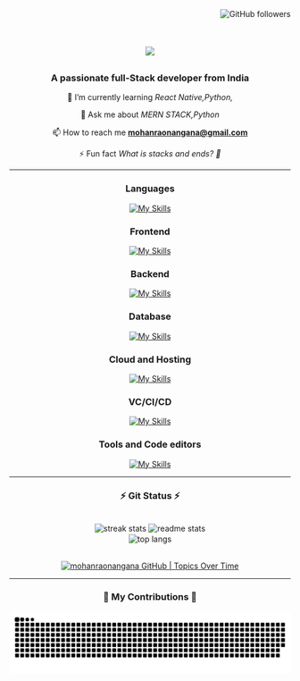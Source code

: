 <div align="right"

![GitHub followers](https://img.shields.io/github/followers/mohanraonangana?style=plastic&logo=appveyor&labelColor=ffffff&color=fedcba&cacheSeconds=3600)

</div>
<h1 align="center">
    <img src="https://readme-typing-svg.herokuapp.com/?font=Righteous&size=35&center=true&vCenter=true&width=500&height=70&duration=4000&lines=Hi+There!+👋;+I'm+Mohan+rao!;" />
</h1>

<h3 align="center">A passionate full-Stack developer from India</h3>

<div align="center">

🌱 I’m currently learning *React Native,Python,*

💬 Ask me about *MERN STACK,Python*

📫 How to reach me **mohanraonangana@gmail.com**

⚡ Fun fact *What is stacks and ends? 🤔*

 </div>
 
---

  <h3 align="center">Languages</h3>
  <div align="center">

    
  [![My Skills](https://skillicons.dev/icons?i=c,java,python,javascript,html,css&perline=7)](https://skillicons.dev)

  </div>



<h3 align="center">Frontend</h3>
<div align="center">

    
  [![My Skills](https://skillicons.dev/icons?i=react,vite,tailwind,redux,nextjs,scss&perline=6)](https://skillicons.dev)

  </div>


<h3 align="center">Backend</h3>
<div align="center">

    
  [![My Skills](https://skillicons.dev/icons?i=express,nodejs&perline=6)](https://skillicons.dev)

  </div>
</p>

<h3 align="center">Database</h3>
<div align="center">

    
  [![My Skills](https://skillicons.dev/icons?i=mysql,postgres,mongodb&perline=6)](https://skillicons.dev)

  </div>
</p>

<h3 align="center">Cloud and Hosting</h3>
<div align="center">

    
  [![My Skills](https://skillicons.dev/icons?i=netlify,aws&perline=6)](https://skillicons.dev)

  </div>
</p>
<h3 align="center">VC/CI/CD</h3>
<div align="center">

    
  [![My Skills](https://skillicons.dev/icons?i=git,github&perline=6)](https://skillicons.dev)

  </div>
</p>
<h3 align="center">Tools and Code editors </h3>
<div align="center">

    
  [![My Skills](https://skillicons.dev/icons?i=idea,appwrite,docker,vscode,neovim,vim,postman,figma,linux,bash&perline=5)](https://skillicons.dev)

  </div>
</p>

---
<div align="center">
<h3 align="center">⚡  Git Status ⚡ </h3>
<br>
<div align=center>
  <img width=390 src="https://streak-stats.demolab.com/?user=Naveenalla3000&count_private=true&theme=react&border_radius=10" alt="streak stats"/>
  <img width=390 src="https://github-readme-stats-salesp07.vercel.app/api?username=mohanraonangana&count_private=true&show_icons=true&theme=react&rank_icon=github&border_radius=10" alt="readme stats" />
  <br/>
  <img width=325 align="center" src="https://github-readme-stats-salesp07.vercel.app/api/top-langs/?username=mohanraonangana&hide=HTML&langs_count=8&layout=compact&theme=react&border_radius=10&size_weight=0.5&count_weight=0.5&exclude_repo=github-readme-stats" alt="top langs" />
</div>
<br/>

[![mohanraonangana GitHub | Topics Over Time](https://stats.quine.sh/mohanraonangana/topics-over-time?theme=dark)](https://quine.sh?utm_source=widgets&utm_campaign=mohanraonangana)

</div>

---
<h3 align="center"> 🐍 My Contributions 🐍 </h3>
<p align="center">
  <img  src="https://raw.githubusercontent.com/Elanza-48/Elanza-48/main/resources/img/github-contribution-grid-snake.svg"
    alt="example" />
</p>
